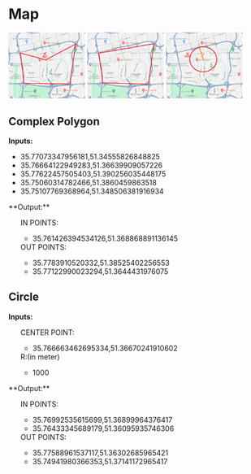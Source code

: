 # Map
<p float="left">
  <img src="/Doc/ComplexPolygon.png" alt="Trulli" width="30%"/>
  <img src="/Doc/SimplePolygon.png" alt="Trulli" width="30%"/>
  <img src="/Doc/Circle.png" alt="Trulli" width="30%"/>
</p>

## Complex Polygon
**Inputs:**
<ul>
  <li>35.77073347956181,51.34555826848825</li>
  <li>35.76664122949283,51.36639909057226</li>
  <li>35.77622457505403,51.390256035448175</li>
  <li>35.75060314782466,51.3860459863518</li>
  <li>35.75107769368964,51.348506381916934</li>
</ul>
**Output:**
<ul>
IN POINTS:
  <ul>
    <li>35.761426394534126,51.368868891136145</li>
  </ul>
OUT POINTS:
  <ul>
    <li>35.7783910520332,51.38525402256553</li>
    <li>35.77122990023294,51.3644431976075</li>
  </ul>
</ul>

## Circle
**Inputs:**
<ul>
CENTER POINT:
  <ul>
    <li>35.766663462695334,51.36670241910602</li>
  </ul>
R:(in meter)
  <ul>
    <li>1000</li>
  </ul>
</ul>
**Output:**
<ul>
IN POINTS:
  <ul>
    <li>35.76992535615699,51.36899964376417</li>
    <li>35.76433345689179,51.36095935746306</li>
  </ul>
OUT POINTS:
  <ul>
    <li>35.77588961537117,51.36302685965421</li>
    <li>35.74941980366353,51.37141172965417</li>
  </ul>
</ul>
